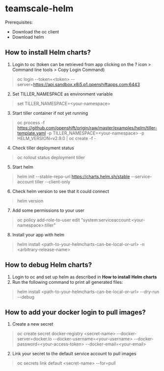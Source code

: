 # teamscale-helm

Prerequisites:
- Download the oc client
- Download helm

## How to install Helm charts?
1. Login to oc (token can be retrieved from app clicking on the ? icon > Command line tools > Copy Login Command)
> oc login --token=&lt;token&gt; --server=https://api.sandbox.x8i5.p1.openshiftapps.com:6443
2. Set TILLER_NAMESPACE as environment variable
> set TILLER_NAMESPACE=&lt;your-namespace&gt;
3. Start tiller container if not yet running
> oc process -f https://github.com/openshift/origin/raw/master/examples/helm/tiller-template.yaml -p TILLER_NAMESPACE=&lt;your-namespace&gt; -p HELM_VERSION=v2.9.0 | oc create -f -
4. Check tiller deployment status
> oc rollout status deployment tiller
5. Start helm
> helm init --stable-repo-url https://charts.helm.sh/stable --service-account tiller --client-only
6. Check helm version to see that it could connect
> helm version
7. Add some permissions to your user
> oc policy add-role-to-user edit "system:serviceaccount:&lt;your-namespace&gt;:tiller"
8. Install your app with helm
> helm install &lt;path-to-your-helmcharts-can-be-local-or-url&gt; -n &lt;arbitrary-release-name&gt;


## How to debug Helm charts?
1. Login to oc and set up helm as described in **How to install Helm charts**
2. Run the following command to print all generated files:
> helm install &lt;path-to-your-helmcharts-can-be-local-or-url&gt; --dry-run --debug


## How to add your docker login to pull images?
1. Create a new secret
> oc create secret docker-registry &lt;secret-name&gt; --docker-server=docker.io --docker-username=&lt;your-username&gt; --docker-password=&lt;your-access-token&gt; --docker-email=&lt;your-email&gt;
2. Link your secret to the default service account to pull images
> oc secrets link default &lt;secret-name&gt; --for=pull